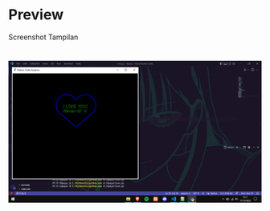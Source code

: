 # Preview
Screenshot Tampilan
<h1 align="center">  
  <img src="Screenshot (133).png" alt="Bucin DOLOE" width="600px">  
  <br>  
</h1>  

